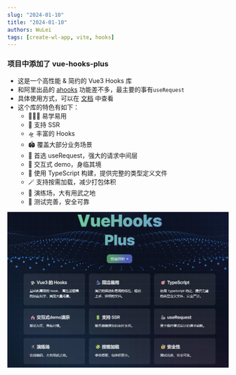 ```yaml
---
slug: "2024-01-10"
title: "2024-01-10"
authors: WuLei
tags: [create-wl-app, vite, hooks]
---
```


### 项目中添加了 vue-hooks-plus

- 这是一个高性能 & 简约的 Vue3 Hooks 库
- 和阿里出品的 [ahooks](https://ahooks.gitee.io/zh-CN) 功能差不多，最主要的事有`useRequest`
- 具体使用方式，可以在 [文档](https://inhiblabcore.github.io/docs/hooks/useRequest/) 中查看
- 这个库的特色有如下：
  - 🏄🏼‍♂️ 易学易用
  - 🔋 支持 SSR
  - 🛸 丰富的 Hooks
  - 🏟️ 覆盖大部分业务场景
  - 🦾 首选 useRequest，强大的请求中间层
  - 🎪 交互式 demo，身临其境
  - 🎯 使用 TypeScript 构建，提供完整的类型定义文件
  - 🪄 支持按需加载，减少打包体积
  - 🤺 演练场，大有用武之地
  - 🔐 测试完善，安全可靠

![vue-hooks-plus](img/2024-01-10-img-1.png)
